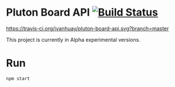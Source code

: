 # Pluton Board API [![Build Status][travis-image]][travis-url]
https://travis-ci.org/ivanhuay/pluton-board-api.svg?branch=master

This project is currently in Alpha experimental versions.


# Run

```
npm start
```


[travis-image]: https://travis-ci.org/ivanhuay/pluton-board-api.svg?branch=master
[travis-url]: https://travis-ci.org/ivanhuay/pluton-board-api
